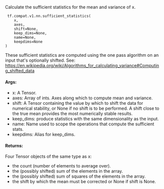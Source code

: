 Calculate the sufficient statistics for the mean and variance of x.

```
 tf.compat.v1.nn.sufficient_statistics(
    x,
    axes,
    shift=None,
    keep_dims=None,
    name=None,
    keepdims=None
)
```
These sufficient statistics are computed using the one pass algorithm on an input that's optionally shifted. See: https://en.wikipedia.org/wiki/Algorithms_for_calculating_variance#Computing_shifted_data
#### Args:
- x: A Tensor.
- axes: Array of ints. Axes along which to compute mean and variance.
- shift: A Tensor containing the value by which to shift the data for numerical stability, or None if no shift is to be performed. A shift close to the true mean provides the most numerically stable results.
- keep_dims: produce statistics with the same dimensionality as the input.
- name: Name used to scope the operations that compute the sufficient stats.
- keepdims: Alias for keep_dims.
#### Returns:
Four Tensor objects of the same type as x:
- the count (number of elements to average over).
- the (possibly shifted) sum of the elements in the array.
- the (possibly shifted) sum of squares of the elements in the array.
- the shift by which the mean must be corrected or None if shift is None.
